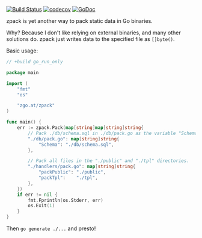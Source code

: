 [![Build Status](https://travis-ci.org/zgoat/zpack.svg?branch=master)](https://travis-ci.org/zgoat/zpack)
[![codecov](https://codecov.io/gh/zgoat/zpack/branch/master/graph/badge.svg)](https://codecov.io/gh/zgoat/zpack)
[![GoDoc](https://godoc.org/github.com/zgoat/zpack?status.svg)](https://pkg.go.dev/github.com/zgoat/zpack)

zpack is yet another way to pack static data in Go binaries.

Why? Because I don't like relying on external binaries, and many other solutions
do. zpack just writes data to the specified file as `[]byte()`.

Basic usage:

```go
// +build go_run_only

package main

import (
    "fmt"
    "os"

    "zgo.at/zpack"
)

func main() {
    err := zpack.Pack(map[string]map[string]string{
        // Pack ./db/schema.sql in ./db/pack.go as the variable "Schema".
        "./db/pack.go": map[string]string{
            "Schema": "./db/schema.sql",
        },

        // Pack all files in the "./public" and "./tpl" directories.
        "./handlers/pack.go": map[string]string{
            "packPublic": "./public",
            "packTpl":    "./tpl",
        },
    })
    if err != nil {
        fmt.Fprintln(os.Stderr, err)
        os.Exit(1)
    }
}
```

Then `go generate ./...` and presto!
